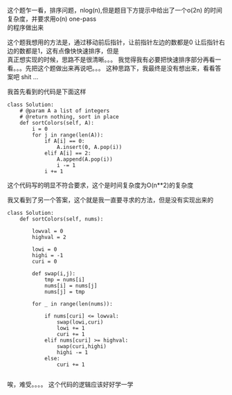 这个题乍一看，排序问题，nlog(n),但是题目下方提示中给出了一个o(2n) 的时间复杂度，并要求用o(n) one-pass\
的程序做出来

这个题我想用的方法是，通过移动前后指针，让前指针左边的数都是0 让后指针右边的数都是1，这有点像快快速排序，但是\
真正想实现的时候，思路不是很清晰。。。 我觉得我有必要把快速排序部分再看一看。。。先把这个题做出来再说吧。。。 
这种思路下，我最终是没有想出来，看看答案吧 shit ...

我首先看到的代码是下面这样
```
class Solution:
    # @param A a list of integers
    # @return nothing, sort in place
    def sortColors(self, A):
        i = 0
        for j in range(len(A)):
            if A[i] == 0:
                A.insert(0, A.pop(i))
            elif A[i] == 2:
                A.append(A.pop(i))
                i -= 1
            i += 1
```
这个代码写的明显不符合要求，这个是时间复杂度为O(n**2)的复杂度

我又看到了另一个答案，这个就是我一直要寻求的方法，但是没有实现出来的

```
class Solution:
    def sortColors(self, nums):
   
        lowval = 0
        highval = 2

        lowi = 0
        highi = -1
        curi = 0

        def swap(i,j):
            tmp = nums[i]
            nums[i] = nums[j]
            nums[j] = tmp

        for _ in range(len(nums)):

            if nums[curi] <= lowval:
                swap(lowi,curi)
                lowi += 1
                curi += 1
            elif nums[curi] >= highval:
                swap(curi,highi)
                highi -= 1
            else:
                curi += 1


```

唉，难受。。。。  这个代码的逻辑应该好好学一学


